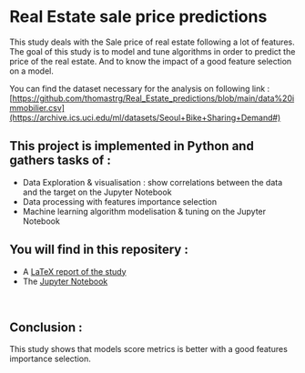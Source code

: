 # Real Estate sale price predictions

This study deals with the Sale price of real estate following a lot of features. The goal of this study is to model and tune algorithms in order to predict the price of the real estate. And to know the impact of a good feature selection on a model.

You can find the dataset necessary for the analysis on following link : [https://github.com/thomastrg/Real_Estate_predictions/blob/main/data%20immobilier.csv](https://archive.ics.uci.edu/ml/datasets/Seoul+Bike+Sharing+Demand#)
<br>


## This project is implemented in Python and gathers tasks of :  
* Data Exploration & visualisation : show correlations between the data and the target on the Jupyter Notebook
* Data processing with features importance selection
* Machine learning algorithm modelisation & tuning on the Jupyter Notebook
  
 
## You will find in this repositery :   
* A [LaTeX report of the study](https://github.com/thomastrg/Real_Estate_predictions/blob/main/TD2_advanced_ML.pdf)
* The [Jupyter Notebook](https://github.com/thomastrg/Real_Estate_predictions/blob/main/optimisation_td2.ipynb)

<br> 

## Conclusion : 
This study shows that models score metrics is better with a good features importance selection.
